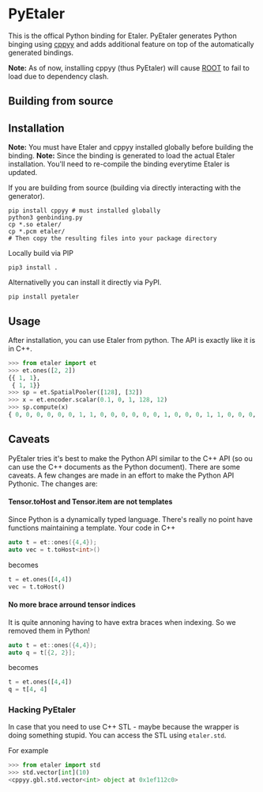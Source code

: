 # PyEtaler

This is the offical Python binding for Etaler. PyEtaler generates Python binging using [cppyy](https://cppyy.readthedocs.io/en/latest/) and adds additional feature on top of the automatically generated bindings.


**Note:** As of now, installing cppyy (thus PyEtaler) will cause [ROOT](https://root.cern.ch) to fail to load due to dependency clash.

## Building from source

## Installation

**Note:** You must have Etaler and cppyy installed globally before building the binding.
**Note:** Since the binding is generated to load the actual Etaler installation. You'll need to re-compile the binding everytime Etaler is updated.

If you are building from source (building via directly interacting with the generator).

```shell
pip install cppyy # must installed globally
python3 genbinding.py
cp *.so etaler/
cp *.pcm etaler/
# Then copy the resulting files into your package directory
```

Locally build via PIP

```shell
pip3 install .
```

Alternativelly you can install it directly via PyPI.

```shell
pip install pyetaler
```

## Usage

After installation, you can use Etaler from python. The API is exactly like it is in C++.

```python
>>> from etaler import et
>>> et.ones([2, 2])
{{ 1, 1}, 
 { 1, 1}}
>>> sp = et.SpatialPooler([128], [32])
>>> x = et.encoder.scalar(0.1, 0, 1, 128, 12)
>>> sp.compute(x)
{ 0, 0, 0, 0, 0, 0, 1, 1, 0, 0, 0, 0, 0, 0, 1, 0, 0, 0, 1, 1, 0, 0, 0, 0, 0, 0, 0, 0, 0, 0, 1, 0}
```

## Caveats

PyEtaler tries it's best to make the Python API similar to the C++ API (so ou can use the C++ documents as the Python document). There are some caveats. A few changes are made in an effort to make the Python API Pythonic. The changes are:

#### Tensor.toHost and Tensor.item are not templates

Since Python is a dynamically typed language. There's really no point have functions maintaining a template. Your code in C++

```C++
auto t = et::ones({4,4});
auto vec = t.toHost<int>()
```

becomes

```Python
t = et.ones([4,4])
vec = t.toHost()
```

#### No more brace arround tensor indices

It is quite annoning having to have extra braces when indexing. So we removed them in Python!

```C++
auto t = et::ones({4,4});
auto q = t[{2, 2}];
```

becomes

```Python
t = et.ones([4,4])
q = t[4, 4]
```

### Hacking PyEtaler

In case that you need to use C++ STL - maybe because the wrapper is doing something stupid. You can access the STL using `etaler.std`.

For example

```Python
>>> from etaler import std
>>> std.vector[int](10)
<cppyy.gbl.std.vector<int> object at 0x1ef112c0>
```
